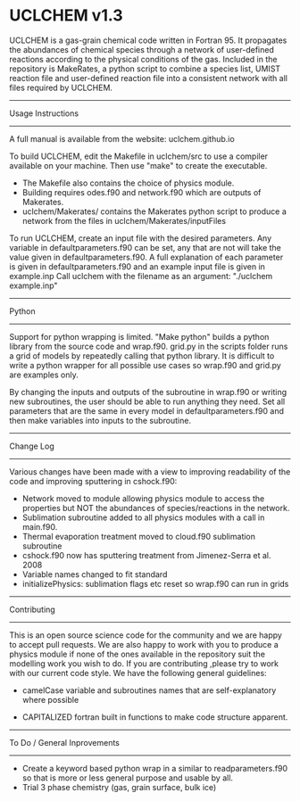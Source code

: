 # UCLCHEM v1.3
UCLCHEM is a gas-grain chemical code written in Fortran 95. It propagates the abundances of chemical species through a network of user-defined reactions according to the physical conditions of the gas. Included in the repository is MakeRates, a python script to combine a species list, UMIST reaction file and user-defined reaction file into a consistent network with all files required by UCLCHEM.

**************************************************************
Usage Instructions
**************************************************************

A full manual is available from the website: uclchem.github.io

To build UCLCHEM, edit the Makefile in uclchem/src to use a compiler available on your machine. Then use "make" to create the executable.
- The Makefile also contains the choice of physics module.
- Building requires odes.f90 and network.f90 which are outputs of Makerates.
- uclchem/Makerates/ contains the Makerates python script to produce a network from the files in uclchem/Makerates/inputFiles

To run UCLCHEM, create an input file with the desired parameters. Any variable in defaultparameters.f90 can be set, any that are not will take the value given in defaultparameters.f90.
A full explanation of each parameter is given in defaultparameters.f90 and an example input file is given in example.inp
Call uclchem with the filename as an argument: "./uclchem example.inp"

**************************************************************
Python
**************************************************************
Support for python wrapping is limited. "Make python" builds a python library from the source code and wrap.f90. grid.py in the scripts folder runs a grid of models by repeatedly calling that python library. It is difficult to write a python wrapper for all possible use cases so wrap.f90 and grid.py are examples only.

 By changing the inputs and outputs of the subroutine in wrap.f90 or writing new subroutines, the user should be able to run anything they need. Set all parameters that are the same in every model in defaultparameters.f90 and then make variables into inputs to the subroutine.


**************************************************************
Change Log
**************************************************************
Various changes have been made with a view to improving readability of the code and improving sputtering in cshock.f90:
- Network moved to module allowing physics module to access the properties but NOT the abundances of species/reactions in the network.
- Sublimation subroutine added to all physics modules with a call in main.f90. 
- Thermal evaporation treatment moved to cloud.f90 sublimation subroutine
- cshock.f90 now has sputtering treatment from Jimenez-Serra et al. 2008
- Variable names changed to fit standard
- initializePhysics: sublimation flags etc reset so wrap.f90 can run in grids

*************************************************************
Contributing
*************************************************************
This is an open source science code for the community and we are happy to accept pull requests. We are also happy to work with you to produce a physics module if none of the ones available in the repository suit the modelling work you wish to do. If you are contributing ,please try to work with our current code style. We have the following general guidelines:

- camelCase variable and subroutines names that are self-explanatory where possible 

- CAPITALIZED fortran built in functions to make code structure apparent.


**************************************************************
To Do / General Inprovements
**************************************************************
- Create a keyword based python wrap in a similar to readparameters.f90 so that is more or less general purpose and usable by all.
- Trial 3 phase chemistry (gas, grain surface, bulk ice)